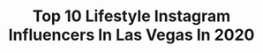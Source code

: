---
title: Top 10 Lifestyle Instagram Influencers In Las Vegas In 2020
description: >-
  Find top lifestyle Instagram influencers in Las Vegas in 2020. Most popular hashtags: #lasvegas #lifestyle #fashion #fitness.
platform: Instagram
profiles:
  - username: "djcla"
    fullname: >-
      C.L.A. [Sēē • ëL • Ā]
    location: "United States"
    followers: 19221
    engagement: 242
    commentsToLikes: 0.048786
    avatar: "https://scontent-ams4-1.cdninstagram.com/v/t51.2885-19/s320x320/17266227_2224976811059866_9053055319185293312_a.jpg?_nc_ht=scontent-ams4-1.cdninstagram.com&_nc_ohc=D-OI6yqP_b0AX9EWD6r&oh=0a6253997cab7f2b41836f1b9c115e34&oe=5EB973D1"
    verified: false
    hashtags: "#diadelosmuertos, #divinesoul, #repost, #localbusiness"
  - username: "ayanda_zebe"
    fullname: >-
      Ayanda Vesi Zebe
    location: "United States"
    followers: 10661
    engagement: 1010
    commentsToLikes: 0.013970
    avatar: "https://scontent-lhr8-1.cdninstagram.com/v/t51.2885-19/s320x320/62354948_463542574456313_6978938508693995520_n.jpg?_nc_ht=scontent-lhr8-1.cdninstagram.com&_nc_ohc=WjiLPFM_zDIAX-QbsH0&oh=3cef5a9831fe794b304ad54b0405644d&oe=5EBBDFDE"
    verified: false
    hashtags: "#valentinesday2019, #beautyandthebeast, #beauty, #makeuptutorial"
  - username: "priscillamoy"
    fullname: >-
      ✨𝒫𝑅𝐼𝒮𝒞𝐼𝐿𝐿𝒜 𝑀𝒪𝒴 ✨
    location: "United States"
    followers: 43217
    engagement: 233
    commentsToLikes: 0.094203
    avatar: "https://scontent-ams4-1.cdninstagram.com/v/t51.2885-19/s320x320/91000800_529637364634459_1914876560075128832_n.jpg?_nc_ht=scontent-ams4-1.cdninstagram.com&_nc_ohc=vNlC78T5BhQAX_TWpN0&oh=a9b666ef06879bcde9c6fa6423c82027&oe=5EB98D90"
    verified: false
    hashtags: "#socialdistancing, #fashion, #lvfw, #entertainmentindustry"
  - username: "unamexicanaenlasvegas"
    fullname: >-
      Angelica
    location: "United States"
    followers: 68962
    engagement: 170
    commentsToLikes: 0.049012
    avatar: "https://scontent-lhr8-1.cdninstagram.com/v/t51.2885-19/s320x320/74706187_439115733460163_5222206488453316608_n.jpg?_nc_ht=scontent-lhr8-1.cdninstagram.com&_nc_ohc=6KL-mAe9huQAX-cAFm8&oh=d59fb4253cea684af10b86c6ef3aea81&oe=5EBC4B5D"
    verified: false
    hashtags: "#one, #mycapsulmoment, #slayit, #ihop"
  - username: "lady_physique"
    fullname: >-
      IFBB Pro Victoria Flores
    location: "United States"
    followers: 17722
    engagement: 317
    commentsToLikes: 0.031593
    avatar: "https://scontent-ams4-1.cdninstagram.com/v/t51.2885-19/s320x320/62250392_2439048342814271_69251627478941696_n.jpg?_nc_ht=scontent-ams4-1.cdninstagram.com&_nc_ohc=mZPkg8CWsIAAX_YCQgE&oh=d45cb7ccd7c85084253bb2359aa2d1bd&oe=5EE2E6B3"
    verified: false
    hashtags: "#ronaabs, #noexcuses, #motivation, #biceps"
  - username: "themichelewang"
    fullname: >-
      Michele Wang
    location: "United States"
    followers: 28241
    engagement: 398
    commentsToLikes: 0.054394
    avatar: "https://scontent-lhr8-1.cdninstagram.com/v/t51.2885-19/s320x320/61850471_828571537506828_5391003122707464192_n.jpg?_nc_ht=scontent-lhr8-1.cdninstagram.com&_nc_ohc=W7mUNjzkYEcAX_50-YC&oh=486fb7b2e35b21b436ac37b1eafe80d9&oe=5EBA0E91"
    verified: false
    hashtags: "#chanellove, #chanelbeauty, #beautydeals, #carolinaherrerabeauty"
  - username: "angeladomanico_"
    fullname: >-
      Angela Domanico
    location: "United States"
    followers: 44780
    engagement: 224
    commentsToLikes: 0.019497
    avatar: "https://scontent-ams4-1.cdninstagram.com/v/t51.2885-19/s320x320/65493615_2565100280180232_4386837243461894144_n.jpg?_nc_ht=scontent-ams4-1.cdninstagram.com&_nc_ohc=CypI417mWEQAX9cWn_D&oh=9275ce1025bbf36f3bd2b05c372424f5&oe=5EB7D554"
    verified: false
    hashtags: "#sfxmakeupartist, #smokeyeye, #fila, #blackandwhite"
  - username: "officially_miahgreen"
    fullname: >-
      Miah Green
    location: "United States"
    followers: 28593
    engagement: 283
    commentsToLikes: 0.057959
    avatar: "https://scontent-ams4-1.cdninstagram.com/v/t51.2885-19/s320x320/61382269_2360617820842249_6657335197270278144_n.jpg?_nc_ht=scontent-ams4-1.cdninstagram.com&_nc_ohc=Q4h1KyOe5mEAX-7K9Vn&oh=a995b932781d136696056ba6648f67b0&oe=5EBA933A"
    verified: false
    hashtags: "#2020, #seasons, #courage, #acrobatics"
  - username: "damapurr"
    fullname: >-
      🌙Danielle Maura Purcell
    location: "United States"
    followers: 2054
    engagement: 1699
    commentsToLikes: 0.082515
    avatar: "https://scontent-ams4-1.cdninstagram.com/v/t51.2885-19/s320x320/82064785_531003657509069_2372721074556108800_n.jpg?_nc_ht=scontent-ams4-1.cdninstagram.com&_nc_ohc=dHJC-RLU2gAAX-TCuTc&oh=c9fb2e4df5d74f9e42e827d7ed47f446&oe=5EB876C0"
    verified: false
    hashtags: "#girls, #flowerhair, #energy, #fraternaltwins"
  - username: "teamfflex"
    fullname: >-
      Ryan Milton
    location: "United States"
    followers: 223339
    engagement: 54
    commentsToLikes: 0.004473
    avatar: "https://scontent-frx5-1.cdninstagram.com/v/t51.2885-19/s320x320/68675185_393415324922144_6807346155672829952_n.jpg?_nc_ht=scontent-frx5-1.cdninstagram.com&_nc_ohc=eHdEZ73qOUYAX8AHuEZ&oh=a7bb9ec3a010f71e484b3c315945cb16&oe=5EB311AD"
    verified: false
    hashtags: "#favorite, #covid19, #quarantineandchill, #nutritioncoach"
---